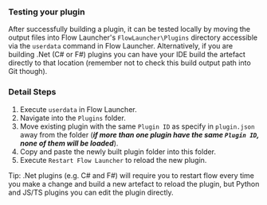 ### Testing your plugin

After successfully building a plugin, it can be tested locally by moving the output files into Flow Launcher's `FlowLauncher\Plugins` directory accessible via the `userdata` command in Flow Launcher. Alternatively, if you are building .Net (C# or F#) plugins you can have your IDE build the artefact directly to that location (remember not to check this build output path into Git though). 


### Detail Steps

1. Execute `userdata` in Flow Launcher.
2. Navigate into the `Plugins` folder.
3. Move existing plugin with the same `Plugin ID` as specify in `plugin.json` away from the folder (_**if more than one plugin have the same `Plugin ID`, none of them will be loaded**_).
4. Copy and paste the newly built plugin folder into this folder.
5. Execute `Restart Flow Launcher` to reload the new plugin.

Tip: .Net plugins (e.g. C# and F#) will require you to restart flow every time you make a change and build a new artefact to reload the plugin, but Python and JS/TS plugins you can edit the plugin directly.  
